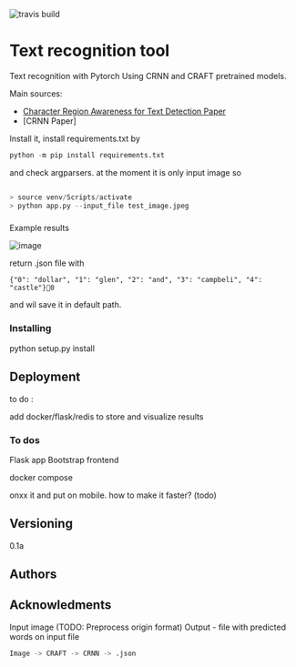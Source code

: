 ![travis build](https://api.travis-ci.com/s3nh/pytorch-text-recognition.svg?branch=master)

# Text recognition tool

Text recognition with Pytorch Using CRNN and CRAFT 
pretrained models. 




Main sources:

- [Character Region Awareness for Text Detection Paper](https://arxiv.org/pdf/1904.01941.pdf)
- [CRNN Paper]

Install it, install requirements.txt by 


```python
python -m pip install requirements.txt
```


and check argparsers. at the moment it is only input image so 


```python

> source venv/Scripts/activate
> python app.py --input_file test_image.jpeg

```


### 


Example results 



![image](https://ivrlwww.epfl.ch/research/topics/images/FilteredTextDetection/DollarGlen.jpg)


return .json file with 


``` 
{"0": "dollar", "1": "glen", "2": "and", "3": "campbeli", "4": "castle"}0

``` 

and wil save it in default path. 

### Installing 


python setup.py install 

## Deployment

to do : 

add docker/flask/redis to store and visualize results

### To dos


Flask app
Bootstrap frontend 

docker compose 


onxx it and put on mobile.
how to make it faster? (todo)


## Versioning
0.1a

## Authors


## Acknowledments 

Input image (TODO: Preprocess origin format)
Output - file with predicted words  on input file


```python
Image -> CRAFT -> CRNN -> .json

```
